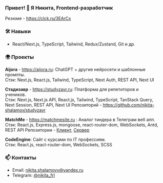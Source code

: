 
### Привет! 👋 Я Никита, Frontend-разработчик

Резюме - https://clck.ru/3EArCx

### 🛠️ Навыки
- React/Next.js, TypeScript, Tailwind, Redux/Zustand, Git и др.

### 🌍 Проекты

**Aijora** - https://aijora.ru: ChatGPT + другие нейросети и шаблонные промпты. \
Стэк: Next.js, React.js, Tailwind, TypeScript, Next Auth, REST API, Next UI

**Стадизавр** - https://studyzavr.ru: Платформа для репетиторов и учеников. \
Стэк: Next.js, Next.js API, React.js, Tailwind, TypeScript, TanStack Query, Next Session, REST API, Next UI
Репозиторий - https://github.com/nikita-shalamov/studyzavr

**MatchMe** - https://matchmesite.ru : Аналог тиндера в Телеграм веб апп. \
Стэк: React.js, Express.js, mongoose, react-router-dom, WebSockets, Antd, REST API
Репозитории - [Клиент](https://github.com/nikita-shalamov/tinder-client), [Сервер](https://github.com/nikita-shalamov/tinder-server)

**CodeEngine**: Сайт с курсами по IT профессиям. \
Стэк: React.js, react-router-dom, WebSockets, SCSS

### 📫 Контакты
- Email: nikita.shalamovv@yandex.ru
- Telegram: [@nikita_frl](https://t.me/nikita_frl)
